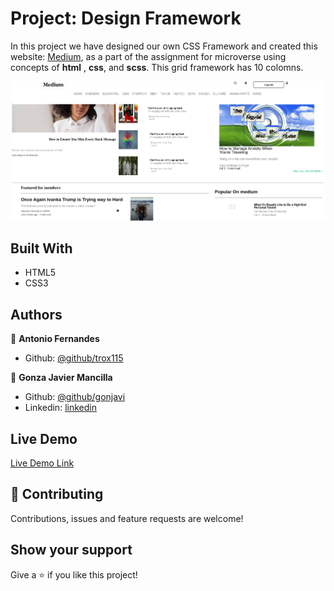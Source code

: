 # Project: Design Framework

In this project we have designed our own CSS Framework and created this website: [Medium](https://www.medium.com/), as a part of the assignment for microverse using concepts of **html** , **css**, and **scss**. This grid framework has 10 colomns.


![screenshot](./img/cssframework.png)


## Built With

- HTML5
- CSS3

## Authors

👤 **Antonio Fernandes**

- Github: [@github/trox115](https://github.com/trox115)

👤 **Gonza Javier Mancilla**

- Github: [@github/gonjavi](https://github.com/gonjavi)
- Linkedin: [linkedin](https://www.linkedin.com/in/g-javier-mancilla-a686a9178/)

## Live Demo

[Live Demo Link](https://raw.githack.com/gonjavi/cssframework/development/index.html)


## 🤝 Contributing

Contributions, issues and feature requests are welcome!


## Show your support

Give a ⭐️ if you like this project!
